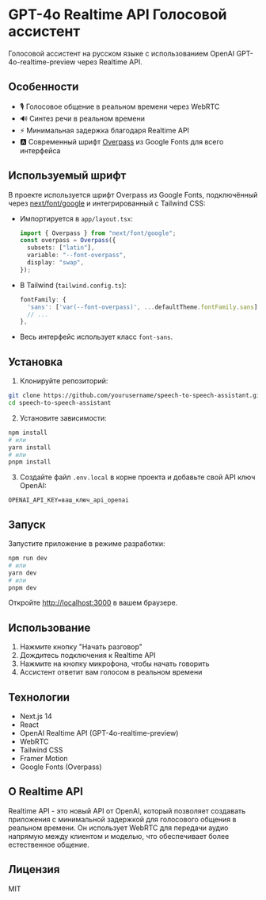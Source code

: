 # GPT-4o Realtime API Голосовой ассистент

Голосовой ассистент на русском языке с использованием OpenAI GPT-4o-realtime-preview через Realtime API.

## Особенности

- 🎙️ Голосовое общение в реальном времени через WebRTC
- 🔊 Синтез речи в реальном времени
- ⚡ Минимальная задержка благодаря Realtime API
- 🅰️ Современный шрифт [Overpass](https://fonts.google.com/specimen/Overpass) из Google Fonts для всего интерфейса

## Используемый шрифт

В проекте используется шрифт Overpass из Google Fonts, подключённый через [next/font/google](https://nextjs.org/docs/app/building-your-application/optimizing/fonts#google-fonts) и интегрированный с Tailwind CSS:

- Импортируется в `app/layout.tsx`:
  ```ts
  import { Overpass } from "next/font/google";
  const overpass = Overpass({
    subsets: ["latin"],
    variable: "--font-overpass",
    display: "swap",
  });
  ```
- В Tailwind (`tailwind.config.ts`):
  ```js
  fontFamily: {
    'sans': ['var(--font-overpass)', ...defaultTheme.fontFamily.sans],
    // ...
  },
  ```
- Весь интерфейс использует класс `font-sans`.

## Установка

1. Клонируйте репозиторий:
```bash
git clone https://github.com/yourusername/speech-to-speech-assistant.git
cd speech-to-speech-assistant
```

2. Установите зависимости:
```bash
npm install
# или
yarn install
# или
pnpm install
```

3. Создайте файл `.env.local` в корне проекта и добавьте свой API ключ OpenAI:
```
OPENAI_API_KEY=ваш_ключ_api_openai
```

## Запуск

Запустите приложение в режиме разработки:

```bash
npm run dev
# или
yarn dev
# или
pnpm dev
```

Откройте [http://localhost:3000](http://localhost:3000) в вашем браузере.

## Использование

1. Нажмите кнопку "Начать разговор"
2. Дождитесь подключения к Realtime API
3. Нажмите на кнопку микрофона, чтобы начать говорить
4. Ассистент ответит вам голосом в реальном времени

## Технологии

- Next.js 14
- React
- OpenAI Realtime API (GPT-4o-realtime-preview)
- WebRTC
- Tailwind CSS
- Framer Motion
- Google Fonts (Overpass)

## О Realtime API

Realtime API - это новый API от OpenAI, который позволяет создавать приложения с минимальной задержкой для голосового общения в реальном времени. Он использует WebRTC для передачи аудио напрямую между клиентом и моделью, что обеспечивает более естественное общение.

## Лицензия

MIT
